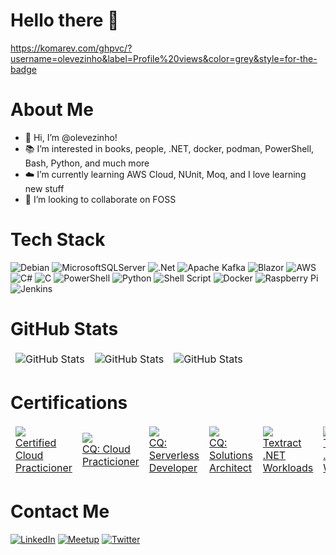 # Hello there 👋
https://komarev.com/ghpvc/?username=olevezinho&label=Profile%20views&color=grey&style=for-the-badge

# About Me
- 👋  Hi, I’m @olevezinho!
- 📚  I’m interested in books, people, .NET, docker, podman, PowerShell, Bash, Python, and much more
- ☁️  I’m currently learning AWS Cloud, NUnit, Moq, and I love learning new stuff
- 🤝  I’m looking to collaborate on FOSS

# Tech Stack
![Debian](https://img.shields.io/badge/Debian-D70A53?style=for-the-badge&logo=debian&logoColor=white) ![MicrosoftSQLServer](https://img.shields.io/badge/Microsoft%20SQL%20Server-CC2927?style=for-the-badge&logo=microsoft%20sql%20server&logoColor=white) ![.Net](https://img.shields.io/badge/.NET-5C2D91?style=for-the-badge&logo=.net&logoColor=white) ![Apache Kafka](https://img.shields.io/badge/Apache%20Kafka-000?style=for-the-badge&logo=apachekafka) ![Blazor](https://img.shields.io/badge/blazor-%235C2D91.svg?style=for-the-badge&logo=blazor&logoColor=white) ![AWS](https://img.shields.io/badge/AWS-%23FF9900.svg?style=for-the-badge&logo=amazon-aws&logoColor=white)  ![C#](https://img.shields.io/badge/c%23-%23239120.svg?style=for-the-badge&logo=c-sharp&logoColor=white) ![C](https://img.shields.io/badge/c-%2300599C.svg?style=for-the-badge&logo=c&logoColor=white) ![PowerShell](https://img.shields.io/badge/PowerShell-%235391FE.svg?style=for-the-badge&logo=powershell&logoColor=white) ![Python](https://img.shields.io/badge/python-3670A0?style=for-the-badge&logo=python&logoColor=ffdd54) ![Shell Script](https://img.shields.io/badge/shell_script-%23121011.svg?style=for-the-badge&logo=gnu-bash&logoColor=white) ![Docker](https://img.shields.io/badge/docker-%230db7ed.svg?style=for-the-badge&logo=docker&logoColor=white) ![Raspberry Pi](https://img.shields.io/badge/-RaspberryPi-C51A4A?style=for-the-badge&logo=Raspberry-Pi) ![Jenkins](https://img.shields.io/badge/jenkins-%232C5263.svg?style=for-the-badge&logo=jenkins&logoColor=white) 

# GitHub Stats
<table align="center" border="0" cellpadding="0" cellspacing="0">
  <thead>
    <tr>
      <td>
        <img
          src="https://github-readme-stats.vercel.app/api?username=olevezinho&show_icons=true&locale=en&theme=tokyonight&count_private=true"
          alt="GitHub Stats"
        />
      </td>
      <td>
        <img
          src="https://streak-stats.demolab.com/?user=olevezinho&theme=tokyonight"
          alt="GitHub Stats"
        />
      </td>
      <td>
        <img
          src="https://github-readme-stats.vercel.app/api/top-langs/?username=olevezinho&layout=compact&langs_count=5&theme=tokyonight"
          alt="GitHub Stats"
        />
      </td>
    </tr>
  </thead>
</table>

# Certifications
<table align="center" border="0" cellpadding="0" cellspacing="0">
  <thead>
    <tr>
      <td>
        <img
          src="https://github.com/olevezinho/olevezinho/assets/37152156/35c0752b-61d4-4cfa-b722-0542ca1712a7"
        />
        <br>
        <a href="https://www.credly.com/badges/12ed14dc-0274-4d86-9647-ebff9687647f/public_url">Certified Cloud Practicioner</a>
      </td>
      <td>
        <img
          src="https://github.com/olevezinho/olevezinho/assets/37152156/d5c10df5-c35f-4164-9f1b-9dcbbc4cf793"
        />
        <br>
        <a href="https://www.credly.com/badges/dcc2cc09-2070-4d42-8b20-6d2d7aabc711/public_url">CQ: Cloud Practicioner</a>
      </td>
      <td>
        <img
          src="https://github.com/olevezinho/olevezinho/assets/37152156/919a7a94-3076-446c-8640-b997676ff227"
        />
        <br>
        <a href="https://www.credly.com/badges/283c3ae6-c88a-4656-be66-85fc20e8a96d/public_url">CQ: Serverless Developer</a>
      </td>
      <td>
        <img
          src="https://github.com/olevezinho/olevezinho/assets/37152156/5d416769-751a-4057-8a77-ebd92bee779b"
        />
        <br>
        <a href="https://www.credly.com/badges/3a19ba2e-9ee6-4d03-bf44-a9ce1800fcc3/public_url">CQ: Solutions Architect</a>
      </td>
      <td>
        <img
          src="https://github.com/olevezinho/olevezinho/assets/37152156/3c360b96-d835-4bfc-9b83-ec6ad1facbc3"
        />
        <br>
        <a href="https://www.credly.com/badges/3a19ba2e-9ee6-4d03-bf44-a9ce1800fcc3/public_url">Textract .NET Workloads</a>
      </td>
      <td>
        <img
          src="https://github.com/olevezinho/olevezinho/assets/37152156/55907cb3-9b47-4949-babf-9e034d275864"
        />
        <br>
        <a href="https://www.credly.com/badges/3a19ba2e-9ee6-4d03-bf44-a9ce1800fcc3/public_url">Textract .NET Workloads</a>
      </td>
    </tr>
  </thead>
</table>

# Contact Me
[![LinkedIn](https://img.shields.io/badge/linkedin-%230077B5.svg?style=for-the-badge&logo=linkedin&logoColor=white)](https://www.linkedin.com/in/luis-filipe-costa-brochado-62b63bb7/) [![Meetup](https://img.shields.io/badge/Meetup-f64363?style=for-the-badge&logo=meetup&logoColor=white)](https://www.meetup.com/pt-BR/members/310718625/) [![Twitter](https://img.shields.io/badge/Twitter-%231DA1F2.svg?style=for-the-badge&logo=Twitter&logoColor=white)](https://twitter.com/oLevezinho)

<!---
olevezinho/olevezinho is a ✨ special ✨ repository because its `README.md` (this file) appears on your GitHub profile.
You can click the Preview link to take a look at your changes.
--->
